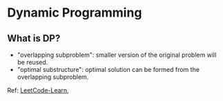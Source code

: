 # Dynamic Programming

## What is DP?

- "overlapping subproblem": smaller version of the original problem will be reused.
- "optimal substructure": optimal solution can be formed from the overlapping subproblem.

Ref: [LeetCode-Learn](https://leetcode.com/explore/featured/card/dynamic-programming/630/an-introduction-to-dynamic-programming/4034/), []()

##  
